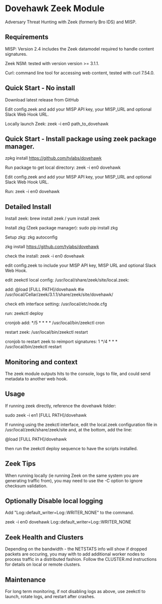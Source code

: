 # Dovehawk Zeek Module

Adversary Threat Hunting with Zeek (formerly Bro IDS) and MISP.


## Requirements

MISP: Version 2.4 includes the Zeek datamodel required to handle content signatures.

Zeek NSM: tested with version version >= 3.1.1.

Curl: command line tool for accessing web content, tested with curl 7.54.0.


## Quick Start - No install

Download latest release from GitHub

Edit config.zeek and add your MISP API key, your MISP_URL and optional Slack Web Hook URL.

Locally launch Zeek: zeek -i en0 path_to_dovehawk


## Quick Start - Install package using zeek package manager.

zpkg install https://github.com/tylabs/dovehawk

Run package to get local directory: zeek -i en0 dovehawk

Edit config.zeek and add your MISP API key, your MISP_URL and optional Slack Web Hook URL.

Run: zeek -i en0 dovehawk



## Detailed Install

Install zeek: brew install zeek / yum install zeek

Install zkg (Zeek package manager): sudo pip install zkg

Setup zkg: zkg autoconfig

zkg install https://github.com/tylabs/dovehawk

check the install: zeek -i en0 dovehawk

edit config.zeek to include your MISP API key, MISP URL and optional Slack Web Hook.

edit zeekctl local config: /usr/local/share/zeek/site/local.zeek:

add: @load [FULL PATH]/dovehawk #ie  /usr/local/Cellar/zeek/3.1.1/share/zeek/site/dovehawk/

check eth interface setting: /usr/local/etc/node.cfg

run: zeekctl deploy

cronjob add: */5 * * * * /usr/local/bin/zeekctl cron

restart zeek: /usr/local/bin/zeekctl restart

cronjob to restart zeek to reimport signatures: 1 */4 * * * /usr/local/bin/zeekctl restart


## Monitoring and context

The zeek module outputs hits to the console, logs to file, and could send metadata to another web hook.


## Usage

If running zeek directly, reference the dovehawk folder:

sudo zeek -i en1 [FULL PATH]/dovehawk

If running using the zeekctl interface, edit the local.zeek configuration file in /usr/local/zeek/share/zeek/site and, at the bottom, add the line:

@load [FULL PATH]/dovehawk

then run the zeekctl deploy sequence to have the scripts installed.


## Zeek Tips

When running locally (ie running Zeek on the same system you are generating traffic from), you may need to use the -C option to ignore checksum validation.


## Optionally Disable local logging

Add "Log::default_writer=Log::WRITER_NONE" to the command.

zeek -i en0 dovehawk Log::default_writer=Log::WRITER_NONE


## Zeek Health and Clusters

Depending on the bandwidth - the NETSTATS info will show if dropped packets are occuring, you may with to add additional worker nodes to process traffic in a distributed fashion. Follow the CLUSTER.md instructions for details on local or remote clusters.


## Maintenance

For long term monitoring, if not disabling logs as above, use zeekctl to launch, rotate logs, and restart after crashes.



